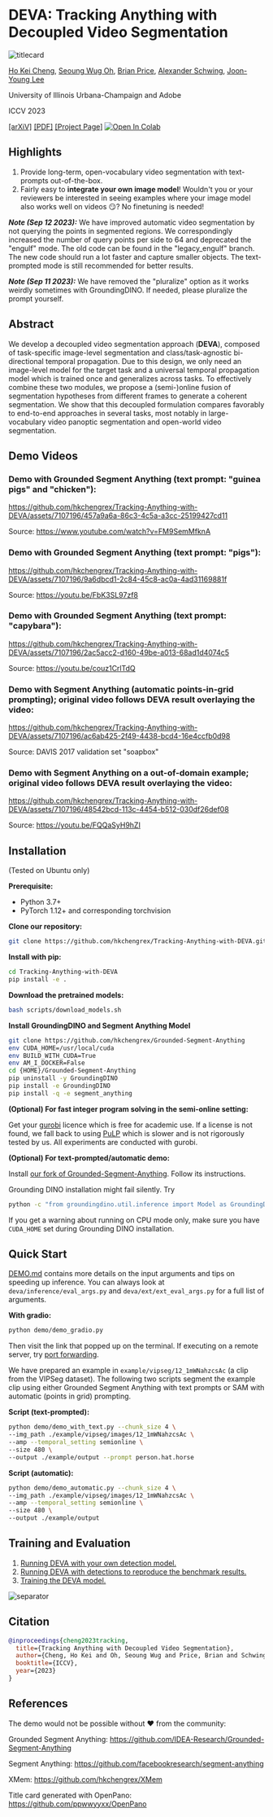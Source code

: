# DEVA: Tracking Anything with Decoupled Video Segmentation

![titlecard](https://imgur.com/lw15BGH.png)

[Ho Kei Cheng](https://hkchengrex.github.io/), [Seoung Wug Oh](https://sites.google.com/view/seoungwugoh/), [Brian Price](https://www.brianpricephd.com/), [Alexander Schwing](https://www.alexander-schwing.de/), [Joon-Young Lee](https://joonyoung-cv.github.io/)

University of Illinois Urbana-Champaign and Adobe

ICCV 2023

[[arXiV]](https://arxiv.org/abs/2309.03903) [[PDF]](https://arxiv.org/pdf/2309.03903.pdf) [[Project Page]](https://hkchengrex.github.io/Tracking-Anything-with-DEVA/) [![Open In Colab](https://colab.research.google.com/assets/colab-badge.svg)](https://colab.research.google.com/drive/1OsyNVoV_7ETD1zIE8UWxL3NXxu12m_YZ?usp=sharing)

## Highlights
1. Provide long-term, open-vocabulary video segmentation with text-prompts out-of-the-box.
2. Fairly easy to **integrate your own image model**! Wouldn't you or your reviewers be interested in seeing examples where your image model also works well on videos :smirk:? No finetuning is needed!

***Note (Sep 12 2023):*** We have improved automatic video segmentation by not querying the points in segmented regions. We correspondingly increased the number of query points per side to 64 and deprecated the "engulf" mode. The old code can be found in the "legacy_engulf" branch. The new code should run a lot faster and capture smaller objects. The text-prompted mode is still recommended for better results.

***Note (Sep 11 2023):*** We have removed the "pluralize" option as it works weirdly sometimes with GroundingDINO. If needed, please pluralize the prompt yourself.

## Abstract

We develop a decoupled video segmentation approach (**DEVA**), composed of task-specific image-level segmentation and class/task-agnostic bi-directional temporal propagation.
Due to this design, we only need an image-level model for the target task and a universal temporal propagation model which is trained once and generalizes across tasks.
To effectively combine these two modules, we propose a (semi-)online fusion of segmentation hypotheses from different frames to generate a coherent segmentation.
We show that this decoupled formulation compares favorably to end-to-end approaches in several tasks, most notably in large-vocabulary video panoptic segmentation and open-world video segmentation.

## Demo Videos

### Demo with Grounded Segment Anything (text prompt: "guinea pigs" and "chicken"):

https://github.com/hkchengrex/Tracking-Anything-with-DEVA/assets/7107196/457a9a6a-86c3-4c5a-a3cc-25199427cd11

Source: https://www.youtube.com/watch?v=FM9SemMfknA

### Demo with Grounded Segment Anything (text prompt: "pigs"):

https://github.com/hkchengrex/Tracking-Anything-with-DEVA/assets/7107196/9a6dbcd1-2c84-45c8-ac0a-4ad31169881f

Source: https://youtu.be/FbK3SL97zf8

### Demo with Grounded Segment Anything (text prompt: "capybara"):

https://github.com/hkchengrex/Tracking-Anything-with-DEVA/assets/7107196/2ac5acc2-d160-49be-a013-68ad1d4074c5

Source: https://youtu.be/couz1CrlTdQ

### Demo with Segment Anything (automatic points-in-grid prompting); original video follows DEVA result overlaying the video:

https://github.com/hkchengrex/Tracking-Anything-with-DEVA/assets/7107196/ac6ab425-2f49-4438-bcd4-16e4ccfb0d98

Source: DAVIS 2017 validation set "soapbox"

### Demo with Segment Anything on a out-of-domain example; original video follows DEVA result overlaying the video:

https://github.com/hkchengrex/Tracking-Anything-with-DEVA/assets/7107196/48542bcd-113c-4454-b512-030df26def08

Source: https://youtu.be/FQQaSyH9hZI

## Installation

(Tested on Ubuntu only)

**Prerequisite:**
- Python 3.7+
- PyTorch 1.12+ and corresponding torchvision

**Clone our repository:**
```bash
git clone https://github.com/hkchengrex/Tracking-Anything-with-DEVA.git
```

**Install with pip:**
```bash
cd Tracking-Anything-with-DEVA
pip install -e .
```

**Download the pretrained models:**
```bash
bash scripts/download_models.sh
```

**Install GroundingDINO and Segment Anything Model**
```bash 
git clone https://github.com/hkchengrex/Grounded-Segment-Anything
env CUDA_HOME=/usr/local/cuda
env BUILD_WITH_CUDA=True
env AM_I_DOCKER=False
cd {HOME}/Grounded-Segment-Anything
pip uninstall -y GroundingDINO
pip install -e GroundingDINO
pip install -q -e segment_anything
```

**(Optional) For fast integer program solving in the semi-online setting:** 

Get your [gurobi](https://www.gurobi.com/) licence which is free for academic use. 
If a license is not found, we fall back to using [PuLP](https://github.com/coin-or/pulp) which is slower and is not rigorously tested by us. All experiments are conducted with gurobi.

**(Optional) For text-prompted/automatic demo:**

Install [our fork of Grounded-Segment-Anything](https://github.com/hkchengrex/Grounded-Segment-Anything). Follow its instructions.

Grounding DINO installation might fail silently.
Try 
```bash
python -c "from groundingdino.util.inference import Model as GroundingDINOModel"
```
If you get a warning about running on CPU mode only, make sure you have `CUDA_HOME` set during Grounding DINO installation.

## Quick Start

[DEMO.md](docs/DEMO.md) contains more details on the input arguments and tips on speeding up inference.
You can always look at `deva/inference/eval_args.py` and `deva/ext/ext_eval_args.py` for a full list of arguments.

**With gradio:**
```bash
python demo/demo_gradio.py
```
Then visit the link that popped up on the terminal. If executing on a remote server, try [port forwarding](https://unix.stackexchange.com/questions/115897/whats-ssh-port-forwarding-and-whats-the-difference-between-ssh-local-and-remot).

We have prepared an example in `example/vipseg/12_1mWNahzcsAc` (a clip from the VIPSeg dataset).
The following two scripts segment the example clip using either Grounded Segment Anything with text prompts or SAM with automatic (points in grid) prompting.

**Script (text-prompted):**
```bash
python demo/demo_with_text.py --chunk_size 4 \
--img_path ./example/vipseg/images/12_1mWNahzcsAc \ 
--amp --temporal_setting semionline \
--size 480 \
--output ./example/output --prompt person.hat.horse
```

**Script (automatic):**
```bash
python demo/demo_automatic.py --chunk_size 4 \
--img_path ./example/vipseg/images/12_1mWNahzcsAc \ 
--amp --temporal_setting semionline \
--size 480 \
--output ./example/output
```

## Training and Evaluation

1. [Running DEVA with your own detection model.](docs/CUSTOM.md)
2. [Running DEVA with detections to reproduce the benchmark results.](docs/EVALUATION.md)
3. [Training the DEVA model.](docs/TRAINING.md)

<picture>
  <source media="(prefers-color-scheme: dark)" srcset="https://imgur.com/aouI1WU.png">
  <source media="(prefers-color-scheme: light)" srcset="https://imgur.com/aCbrA9S.png">
  <img alt="separator" src="https://imgur.com/aCbrA9S.png">
</picture>


## Citation

```bibtex
@inproceedings{cheng2023tracking,
  title={Tracking Anything with Decoupled Video Segmentation},
  author={Cheng, Ho Kei and Oh, Seoung Wug and Price, Brian and Schwing, Alexander and Lee, Joon-Young},
  booktitle={ICCV},
  year={2023}
}
```

## References

The demo would not be possible without :heart: from the community:

Grounded Segment Anything: https://github.com/IDEA-Research/Grounded-Segment-Anything

Segment Anything: https://github.com/facebookresearch/segment-anything

XMem: https://github.com/hkchengrex/XMem

Title card generated with OpenPano: https://github.com/ppwwyyxx/OpenPano
